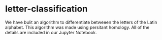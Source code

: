 # letter-classification
We have bulit an algorithm to differentiate betweeen the letters of the Latin alphabet. This algorithm was made using persitant homology. All of the details are included in our Jupyter Notebook.  
